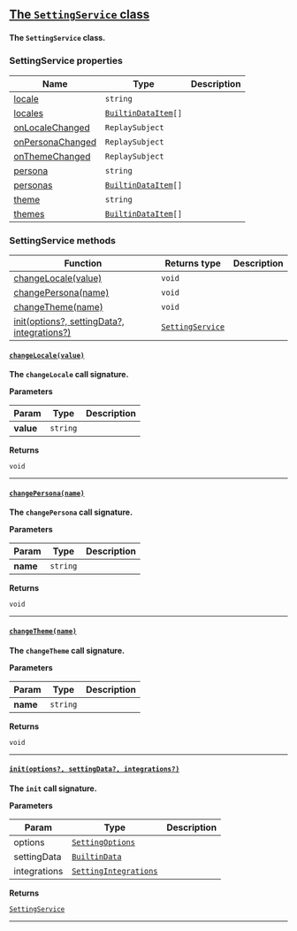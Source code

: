 <section id="main" data-note="AUTO-GENERATED CONTENT, DO NOT EDIT DIRECTLY!">

<h2><a name="settingservice" href="https://ngx-useful.lamnhan.com/docs/content/classes/settingservice.html"><p>The <code>SettingService</code> class</p>
</a></h2>

**The `SettingService` class.**

<h3><a name="settingservice-properties"><p>SettingService properties</p>
</a></h3>

| Name                                                                                                         | Type                                                                                                                                     | Description |
| ------------------------------------------------------------------------------------------------------------ | ---------------------------------------------------------------------------------------------------------------------------------------- | ----------- |
| [locale](https://ngx-useful.lamnhan.com/docs/content/classes/settingservice.html#locale)                     | <code>string</code>                                                                                                                      |             |
| [locales](https://ngx-useful.lamnhan.com/docs/content/classes/settingservice.html#locales)                   | <code><a href="https://ngx-useful.lamnhan.com/docs/content/interfaces/builtindataitem.html" target="_blank">BuiltinDataItem</a>[]</code> |             |
| [onLocaleChanged](https://ngx-useful.lamnhan.com/docs/content/classes/settingservice.html#onlocalechanged)   | <code>ReplaySubject<string></code>                                                                                                       |             |
| [onPersonaChanged](https://ngx-useful.lamnhan.com/docs/content/classes/settingservice.html#onpersonachanged) | <code>ReplaySubject<string></code>                                                                                                       |             |
| [onThemeChanged](https://ngx-useful.lamnhan.com/docs/content/classes/settingservice.html#onthemechanged)     | <code>ReplaySubject<string></code>                                                                                                       |             |
| [persona](https://ngx-useful.lamnhan.com/docs/content/classes/settingservice.html#persona)                   | <code>string</code>                                                                                                                      |             |
| [personas](https://ngx-useful.lamnhan.com/docs/content/classes/settingservice.html#personas)                 | <code><a href="https://ngx-useful.lamnhan.com/docs/content/interfaces/builtindataitem.html" target="_blank">BuiltinDataItem</a>[]</code> |             |
| [theme](https://ngx-useful.lamnhan.com/docs/content/classes/settingservice.html#theme)                       | <code>string</code>                                                                                                                      |             |
| [themes](https://ngx-useful.lamnhan.com/docs/content/classes/settingservice.html#themes)                     | <code><a href="https://ngx-useful.lamnhan.com/docs/content/interfaces/builtindataitem.html" target="_blank">BuiltinDataItem</a>[]</code> |             |

<h3><a name="settingservice-methods"><p>SettingService methods</p>
</a></h3>

| Function                                                              | Returns type                                                                                                                      | Description |
| --------------------------------------------------------------------- | --------------------------------------------------------------------------------------------------------------------------------- | ----------- |
| [changeLocale(value)](#settingservice-changelocale-0)                 | <code>void</code>                                                                                                                 |             |
| [changePersona(name)](#settingservice-changepersona-0)                | <code>void</code>                                                                                                                 |             |
| [changeTheme(name)](#settingservice-changetheme-0)                    | <code>void</code>                                                                                                                 |             |
| [init(options?, settingData?, integrations?)](#settingservice-init-0) | <code><a href="https://ngx-useful.lamnhan.com/docs/content/classes/settingservice.html" target="_blank">SettingService</a></code> |             |

<h4><a name="settingservice-changelocale-0" href="https://ngx-useful.lamnhan.com/docs/content/classes/settingservice.html#changelocale"><p><code>changeLocale(value)</code></p>
</a></h4>

**The `changeLocale` call signature.**

**Parameters**

| Param     | Type                | Description |
| --------- | ------------------- | ----------- |
| **value** | <code>string</code> |             |

**Returns**

<code>void</code>

---

<h4><a name="settingservice-changepersona-0" href="https://ngx-useful.lamnhan.com/docs/content/classes/settingservice.html#changepersona"><p><code>changePersona(name)</code></p>
</a></h4>

**The `changePersona` call signature.**

**Parameters**

| Param    | Type                | Description |
| -------- | ------------------- | ----------- |
| **name** | <code>string</code> |             |

**Returns**

<code>void</code>

---

<h4><a name="settingservice-changetheme-0" href="https://ngx-useful.lamnhan.com/docs/content/classes/settingservice.html#changetheme"><p><code>changeTheme(name)</code></p>
</a></h4>

**The `changeTheme` call signature.**

**Parameters**

| Param    | Type                | Description |
| -------- | ------------------- | ----------- |
| **name** | <code>string</code> |             |

**Returns**

<code>void</code>

---

<h4><a name="settingservice-init-0" href="https://ngx-useful.lamnhan.com/docs/content/classes/settingservice.html#init"><p><code>init(options?, settingData?, integrations?)</code></p>
</a></h4>

**The `init` call signature.**

**Parameters**

| Param        | Type                                                                                                                                           | Description |
| ------------ | ---------------------------------------------------------------------------------------------------------------------------------------------- | ----------- |
| options      | <code><a href="https://ngx-useful.lamnhan.com/docs/content/interfaces/settingoptions.html" target="_blank">SettingOptions</a></code>           |             |
| settingData  | <code><a href="https://ngx-useful.lamnhan.com/docs/content/interfaces/builtindata.html" target="_blank">BuiltinData</a></code>                 |             |
| integrations | <code><a href="https://ngx-useful.lamnhan.com/docs/content/interfaces/settingintegrations.html" target="_blank">SettingIntegrations</a></code> |             |

**Returns**

<code><a href="https://ngx-useful.lamnhan.com/docs/content/classes/settingservice.html" target="_blank">SettingService</a></code>

---

</section>
